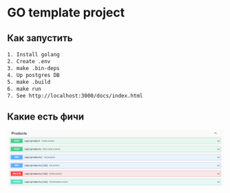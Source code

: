 # GO template project


## Как запустить
```shell
1. Install golang
2. Create .env
3. make .bin-deps
4. Up postgres DB
5. make .build
6. make run
7. See http://localhost:3000/docs/index.html
```

## Какие есть фичи
![img.png](img.png)

